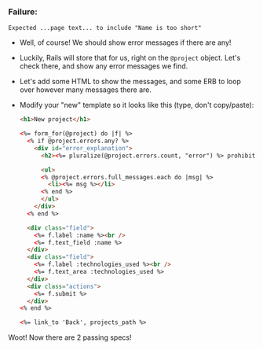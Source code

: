 
### Failure:

    Expected ...page text... to include "Name is too short"
  - Well, of course! We should show error messages if there are any!
  - Luckily, Rails will store that for us, right on the `@project` object. Let's check there, and show any error messages we find.
  - Let's add some HTML to show the messages, and some ERB to loop over however many messages there are.
  - Modify your "new" template so it looks like this (type, don't copy/paste):

    ```html
    <h1>New project</h1>

    <%= form_for(@project) do |f| %>
      <% if @project.errors.any? %>
        <div id="error_explanation">
          <h2><%= pluralize(@project.errors.count, "error") %> prohibited this project from being saved:</h2>

          <ul>
          <% @project.errors.full_messages.each do |msg| %>
            <li><%= msg %></li>
          <% end %>
          </ul>
        </div>
      <% end %>

      <div class="field">
        <%= f.label :name %><br />
        <%= f.text_field :name %>
      </div>
      <div class="field">
        <%= f.label :technologies_used %><br />
        <%= f.text_area :technologies_used %>
      </div>
      <div class="actions">
        <%= f.submit %>
      </div>
    <% end %>

    <%= link_to 'Back', projects_path %>
    ```

Woot! Now there are 2 passing specs!

